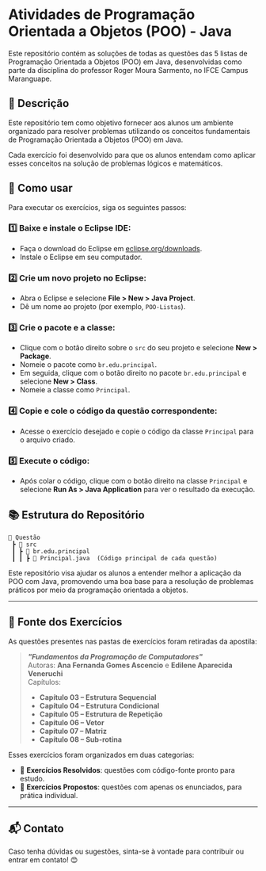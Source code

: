 # Atividades de Programação Orientada a Objetos (POO) - Java

Este repositório contém as soluções de todas as questões das 5 listas de Programação Orientada a Objetos (POO) em Java, desenvolvidas como parte da disciplina do professor Roger Moura Sarmento, no IFCE Campus Maranguape.

## 📌 Descrição
Este repositório tem como objetivo fornecer aos alunos um ambiente organizado para resolver problemas utilizando os conceitos fundamentais de Programação Orientada a Objetos (POO) em Java. 

Cada exercício foi desenvolvido para que os alunos entendam como aplicar esses conceitos na solução de problemas lógicos e matemáticos.

## 🚀 Como usar
Para executar os exercícios, siga os seguintes passos:

### 1️⃣ Baixe e instale o Eclipse IDE:
- Faça o download do Eclipse em [eclipse.org/downloads](https://www.eclipse.org/downloads/).
- Instale o Eclipse em seu computador.

### 2️⃣ Crie um novo projeto no Eclipse:
- Abra o Eclipse e selecione **File > New > Java Project**.
- Dê um nome ao projeto (por exemplo, `POO-Listas`).

### 3️⃣ Crie o pacote e a classe:
- Clique com o botão direito sobre o `src` do seu projeto e selecione **New > Package**.
- Nomeie o pacote como `br.edu.principal`.
- Em seguida, clique com o botão direito no pacote `br.edu.principal` e selecione **New > Class**.
- Nomeie a classe como `Principal`.

### 4️⃣ Copie e cole o código da questão correspondente:
- Acesse o exercício desejado e copie o código da classe `Principal` para o arquivo criado.

### 5️⃣ Execute o código:
- Após colar o código, clique com o botão direito na classe `Principal` e selecione **Run As > Java Application** para ver o resultado da execução.

## 📚 Estrutura do Repositório
```
📂 Questão
 ┣ 📂 src
 ┃ ┣ 📂 br.edu.principal
 ┃ ┃ ┣ 📜 Principal.java  (Código principal de cada questão)
```

Este repositório visa ajudar os alunos a entender melhor a aplicação da POO com Java, promovendo uma boa base para a resolução de problemas práticos por meio da programação orientada a objetos.

---

## 📖 Fonte dos Exercícios

As questões presentes nas pastas de exercícios foram retiradas da apostila:

> **_"Fundamentos da Programação de Computadores"_**  
> Autoras: **Ana Fernanda Gomes Ascencio** e **Edilene Aparecida Veneruchi**  
> Capítulos:  
> - **Capítulo 03 – Estrutura Sequencial**  
> - **Capítulo 04 – Estrutura Condicional**  
> - **Capítulo 05 – Estrutura de Repetição**  
> - **Capítulo 06 – Vetor**  
> - **Capítulo 07 – Matriz**  
> - **Capítulo 08 – Sub-rotina**  

Esses exercícios foram organizados em duas categorias:

- 📖 **Exercícios Resolvidos**: questões com código-fonte pronto para estudo.
- 📝 **Exercícios Propostos**: questões com apenas os enunciados, para prática individual.

---

## 📬 Contato
Caso tenha dúvidas ou sugestões, sinta-se à vontade para contribuir ou entrar em contato! 😊